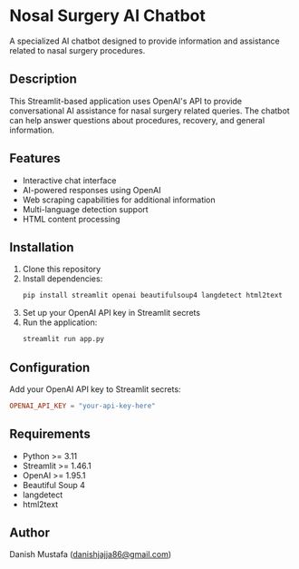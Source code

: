 # Nosal Surgery AI Chatbot

A specialized AI chatbot designed to provide information and assistance related to nasal surgery procedures.

## Description

This Streamlit-based application uses OpenAI's API to provide conversational AI assistance for nasal surgery related queries. The chatbot can help answer questions about procedures, recovery, and general information.

## Features

- Interactive chat interface
- AI-powered responses using OpenAI
- Web scraping capabilities for additional information
- Multi-language detection support
- HTML content processing

## Installation

1. Clone this repository
2. Install dependencies:
   ```bash
   pip install streamlit openai beautifulsoup4 langdetect html2text
   ```
3. Set up your OpenAI API key in Streamlit secrets
4. Run the application:
   ```bash
   streamlit run app.py
   ```

## Configuration

Add your OpenAI API key to Streamlit secrets:
```toml
OPENAI_API_KEY = "your-api-key-here"
```

## Requirements

- Python >= 3.11
- Streamlit >= 1.46.1
- OpenAI >= 1.95.1
- Beautiful Soup 4
- langdetect
- html2text

## Author

Danish Mustafa (danishjajja86@gmail.com)